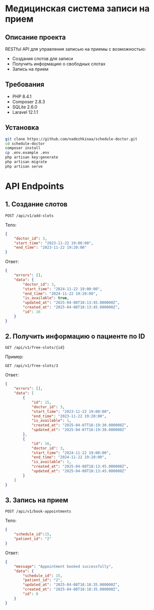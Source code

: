 
# Медицинская система записи на прием

## Описание проекта
RESTful API для управления записью на приемы с возможностью:
- Создания слотов для записи
- Получить информацию о свободных слотах
- Запись на прием

## Требования
- PHP 8.4.1
- Composer 2.8.3
- SQLite 2.6.0
- Laravel 12.1.1
  
## Установка
```bash
git clone https://github.com/nadezhkinaa/schedule-doctor.git
cd schedule-doctor
composer install
cp .env.example .env
php artisan key:generate
php artisan migrate
php artisan serve
```

# API Endpoints
## 1. Создание слотов
```POST /api/v1/add-slots```

Тело:

```json
{
    "doctor_id": 3,
    "start_time": "2023-11-22 19:00:00",
    "end_time": "2023-11-22 19:20:00"
}
```
Ответ:
```json
{
    "errors": [],
    "data": {
        "doctor_id": 3,
        "start_time": "2024-11-22 19:00:00",
        "end_time": "2024-11-22 19:20:00",
        "is_available": true,
        "updated_at": "2025-04-08T18:13:45.000000Z",
        "created_at": "2025-04-08T18:13:45.000000Z",
        "id": 16
    }
}
```
## 2. Получить информацию о пациенте по ID

```GET /api/v1/free-slots/{id}```

Пример:

```GET /api/v1/free-slots/3```

Ответ:
```json
{
    "errors": [],
    "data": [
        {
            "id": 15,
            "doctor_id": 3,
            "start_time": "2023-11-22 19:00:00",
            "end_time": "2023-11-22 19:20:00",
            "is_available": 1,
            "created_at": "2025-04-07T16:19:30.000000Z",
            "updated_at": "2025-04-07T16:19:30.000000Z"
        },
        {
            "id": 16,
            "doctor_id": 3,
            "start_time": "2024-11-22 19:00:00",
            "end_time": "2024-11-22 19:20:00",
            "is_available": 1,
            "created_at": "2025-04-08T18:13:45.000000Z",
            "updated_at": "2025-04-08T18:13:45.000000Z"
        }
    ]
}
```
## 3. Запись на прием

```POST /api/v1/book-appointments```

Тело:

```json
{
    "schedule_id":15,
    "patient_id": "2"
}
```

Ответ:

```json
{
    "message": "Appointment booked successfully",
    "data": {
        "schedule_id": 15,
        "patient_id": "2",
        "updated_at": "2025-04-08T18:18:35.000000Z",
        "created_at": "2025-04-08T18:18:35.000000Z",
        "id": 8
    }
}
```
